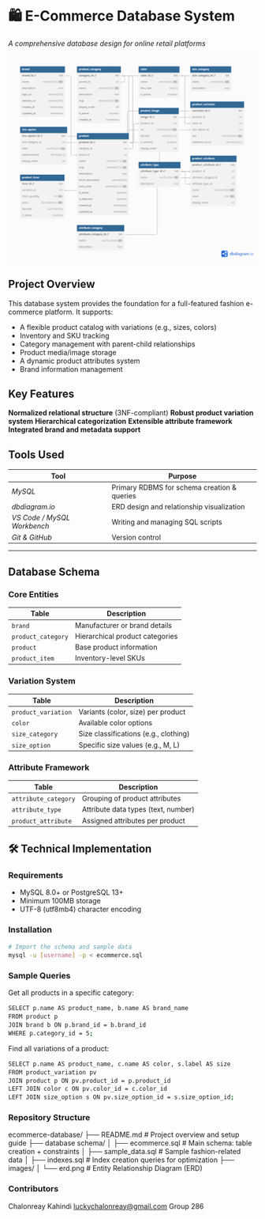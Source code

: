 # 🛍️ E-Commerce Database System

*A comprehensive database design for online retail platforms*

![Entity Relationship Diagram](images/erd.png)


## Project Overview

This database system provides the foundation for a full-featured fashion e-commerce platform. It supports:

- A flexible product catalog with variations (e.g., sizes, colors)
- Inventory and SKU tracking
- Category management with parent-child relationships
- Product media/image storage
- A dynamic product attributes system
- Brand information management


## Key Features
**Normalized relational structure** (3NF-compliant)
**Robust product variation system**
**Hierarchical categorization**
**Extensible attribute framework**
**Integrated brand and metadata support**

##  Tools Used

| Tool                        | Purpose                                     |
|-----------------------------|----------------------------------------------|
| *MySQL*                     | Primary RDBMS for schema creation & queries  |
| *dbdiagram.io*              | ERD design and relationship visualization    |
| *VS Code / MySQL Workbench* | Writing and managing SQL scripts             |
| *Git & GitHub*              | Version control                              |

---


## Database Schema

### Core Entities


| Table                | Description                          |
|----------------------|--------------------------------------|
| `brand`              | Manufacturer or brand details        |
| `product_category`   | Hierarchical product categories      |
| `product`            | Base product information             |
| `product_item`       | Inventory-level SKUs                 |


### Variation System


| Table                | Description                          |
|----------------------|--------------------------------------|
| `product_variation`  | Variants (color, size) per product   |
| `color`              | Available color options              |
| `size_category`      | Size classifications (e.g., clothing)|
| `size_option`        | Specific size values (e.g., M, L)    |


### Attribute Framework

| Table                | Description                          |
|----------------------|--------------------------------------|
| `attribute_category` | Grouping of product attributes       |
| `attribute_type`     | Attribute data types (text, number)  |
| `product_attribute`  | Assigned attributes per product      |



## 🛠️ Technical Implementation

### Requirements

- MySQL 8.0+ or PostgreSQL 13+
- Minimum 100MB storage
- UTF-8 (utf8mb4) character encoding


### Installation
```bash
# Import the schema and sample data
mysql -u [username] -p < ecommerce.sql
```


### Sample Queries
Get all products in a specific category:
```bash
SELECT p.name AS product_name, b.name AS brand_name
FROM product p
JOIN brand b ON p.brand_id = b.brand_id
WHERE p.category_id = 5;
```

Find all variations of a product:
```bash
SELECT p.name AS product_name, c.name AS color, s.label AS size
FROM product_variation pv
JOIN product p ON pv.product_id = p.product_id
LEFT JOIN color c ON pv.color_id = c.color_id
LEFT JOIN size_option s ON pv.size_option_id = s.size_option_id;
```

### Repository Structure
ecommerce-database/
├── README.md                 # Project overview and setup guide
├── database schema/
│   ├── ecommerce.sql         # Main schema: table creation + constraints
│   ├── sample_data.sql       # Sample fashion-related data
│   ├── indexes.sql           # Index creation queries for optimization
├── images/
│   └── erd.png               # Entity Relationship Diagram (ERD)



### Contributors
Chalonreay Kahindi
luckychalonreay@gmail.com
Group 286


